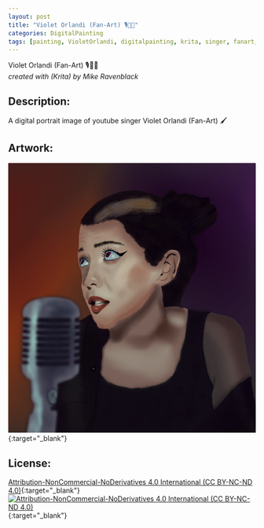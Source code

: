 ```yaml
---
layout: post
title: "Violet Orlandi (Fan-Art) 🎙️👩‍🎤"
categories: DigitalPainting
tags: [painting, VioletOrlandi, digitalpainting, krita, singer, fanart, kritaart]
---
```


Violet Orlandi (Fan-Art) 🎙️👩‍🎤 \
_created with (Krita) by Mike Ravenblack_
## Description: 
A digital portrait image of youtube singer Violet Orlandi (Fan-Art) 🖌️

## Artwork:
[![Violet Orlandi (Fan-Art)](https://raw.githubusercontent.com/0xRavenBlack/0xRavenBlack.github.io/main/images/thumb/VioletOrlandi.jpg)](https://raw.githubusercontent.com/0xRavenBlack/0xRavenBlack.github.io/main/images/org/VioletOrlandi.jpg){:target="_blank"}
## License:
[Attribution-NonCommercial-NoDerivatives 4.0 International (CC BY-NC-ND 4.0)](https://creativecommons.org/licenses/by-nc-nd/4.0/){:target="_blank"} \
[![Attribution-NonCommercial-NoDerivatives 4.0 International (CC BY-NC-ND 4.0)](https://i.creativecommons.org/l/by-nc-nd/4.0/88x31.png)](http://creativecommons.org/licenses/by-nc-nd/4.0/){:target="_blank"}

